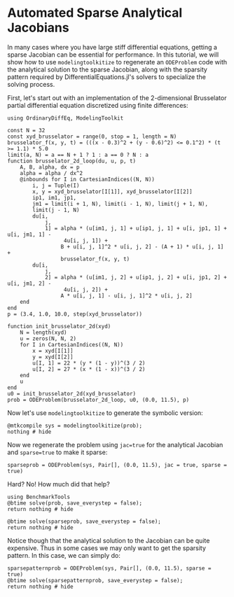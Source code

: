 # Automated Sparse Analytical Jacobians

In many cases where you have large stiff differential equations, getting a
sparse Jacobian can be essential for performance. In this tutorial, we will show
how to use `modelingtoolkitize` to regenerate an `ODEProblem` code with
the analytical solution to the sparse Jacobian, along with the sparsity
pattern required by DifferentialEquations.jl's solvers to specialize the solving
process.

First, let's start out with an implementation of the 2-dimensional Brusselator
partial differential equation discretized using finite differences:

```@example sparsejac
using OrdinaryDiffEq, ModelingToolkit

const N = 32
const xyd_brusselator = range(0, stop = 1, length = N)
brusselator_f(x, y, t) = (((x - 0.3)^2 + (y - 0.6)^2) <= 0.1^2) * (t >= 1.1) * 5.0
limit(a, N) = a == N + 1 ? 1 : a == 0 ? N : a
function brusselator_2d_loop(du, u, p, t)
    A, B, alpha, dx = p
    alpha = alpha / dx^2
    @inbounds for I in CartesianIndices((N, N))
        i, j = Tuple(I)
        x, y = xyd_brusselator[I[1]], xyd_brusselator[I[2]]
        ip1, im1, jp1,
        jm1 = limit(i + 1, N), limit(i - 1, N), limit(j + 1, N),
        limit(j - 1, N)
        du[i,
            j,
            1] = alpha * (u[im1, j, 1] + u[ip1, j, 1] + u[i, jp1, 1] + u[i, jm1, 1] -
                  4u[i, j, 1]) +
                 B + u[i, j, 1]^2 * u[i, j, 2] - (A + 1) * u[i, j, 1] +
                 brusselator_f(x, y, t)
        du[i,
            j,
            2] = alpha * (u[im1, j, 2] + u[ip1, j, 2] + u[i, jp1, 2] + u[i, jm1, 2] -
                  4u[i, j, 2]) +
                 A * u[i, j, 1] - u[i, j, 1]^2 * u[i, j, 2]
    end
end
p = (3.4, 1.0, 10.0, step(xyd_brusselator))

function init_brusselator_2d(xyd)
    N = length(xyd)
    u = zeros(N, N, 2)
    for I in CartesianIndices((N, N))
        x = xyd[I[1]]
        y = xyd[I[2]]
        u[I, 1] = 22 * (y * (1 - y))^(3 / 2)
        u[I, 2] = 27 * (x * (1 - x))^(3 / 2)
    end
    u
end
u0 = init_brusselator_2d(xyd_brusselator)
prob = ODEProblem(brusselator_2d_loop, u0, (0.0, 11.5), p)
```

Now let's use `modelingtoolkitize` to generate the symbolic version:

```@example sparsejac
@mtkcompile sys = modelingtoolkitize(prob);
nothing # hide
```

Now we regenerate the problem using `jac=true` for the analytical Jacobian
and `sparse=true` to make it sparse:

```@example sparsejac
sparseprob = ODEProblem(sys, Pair[], (0.0, 11.5), jac = true, sparse = true)
```

Hard? No! How much did that help?

```@example sparsejac
using BenchmarkTools
@btime solve(prob, save_everystep = false);
return nothing # hide
```

```@example sparsejac
@btime solve(sparseprob, save_everystep = false);
return nothing # hide
```

Notice though that the analytical solution to the Jacobian can be quite expensive.
Thus in some cases we may only want to get the sparsity pattern. In this case,
we can simply do:

```@example sparsejac
sparsepatternprob = ODEProblem(sys, Pair[], (0.0, 11.5), sparse = true)
@btime solve(sparsepatternprob, save_everystep = false);
return nothing # hide
```
